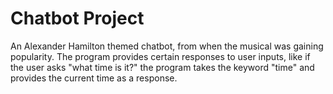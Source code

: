 # Chatbot Project
An Alexander Hamilton themed chatbot, from when the musical was gaining popularity. The program provides certain responses to user inputs, like if the user asks "what time is it?"
the program takes the keyword "time" and provides the current time as a response.
